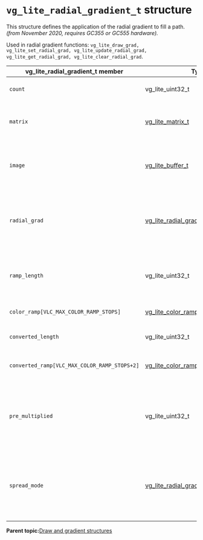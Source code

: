# `vg_lite_radial_gradient_t` structure

This structure defines the application of the radial gradient to fill a path. *\(from November 2020, requires GC355 or GC555 hardware\).*

Used in radial gradient functions: `vg_lite_draw_grad, vg_lite_set_radial_grad, vg_lite_update_radial_grad, vg_lite_get_radial_grad, vg_lite_clear_radial_grad`.

|vg\_lite\_radial\_gradient\_t member|Type|Description|
|--------------------------------------|------|-------------|
|`count`|vg\_lite\_uint32\_t|Count of colors, up to 256|
|`matrix`|[vg\_lite\_matrix\_t](vg_lite_matrix_t_structure_002.md)|Structure that specifies the transform matrix for the gradient|
|`image`|[vg\_lite\_buffer\_t](vg_lite_buffer_t_structure.md)|Structure that specifies the image for rendering as a gradient pattern|
|`radial_grad`|[vg\_lite\_radial\_gradient\_parameter\_t](vg_lite_radial_gradient_parameter_t_structure.md)|Structure that specifies the location of the gradient’s center point \(cx, cy\), focal point\(fx, fy\) and radius\(r\)|
|`ramp_length`|vg\_lite\_uint32\_t |Color ramp parameters for gradient paints provided to the driver|
|`color_ramp[VLC_MAX_COLOR_RAMP_STOPS]`|[vg\_lite\_color\_ramp\_t](vg_lite_color_ramp_t_structure.md)|Structure that specifies the color ramp|
|`converted_length`|vg\_lite\_uint32\_t|Converted internal color ramp.|
|`converted_ramp[VLC_MAX_COLOR_RAMP_STOPS+2]`|[vg\_lite\_color\_ramp\_t](vg_lite_color_ramp_t_structure.md)|Structure that specifies the internal color ramp|
|`pre_multiplied`|vg\_lite\_uint32\_t|If this value is set to 1, the color value of `color_ramp` will be multiplied by the alpha value of `color_ramp`.|
|`spread_mode`|[vg\_lite\_radial\_gradient\_spreadmode\_t](vg_lite_radial_gradient_spreadmode_t_enumeration.md)|Enum that specifies the tiling mode, which is applied to the pixels out of the image after transformation|

**Parent topic:**[Draw and gradient structures](../topics/draw_and_gradient_structures.md)

